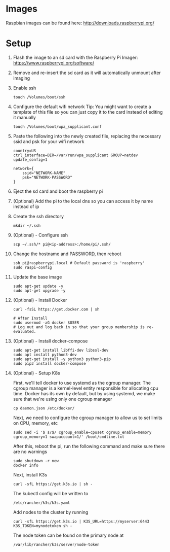 # Images
Raspbian images can be found here: http://downloads.raspberrypi.org/

# Setup
1. Flash the image to an sd card with the Raspberry Pi Imager: https://www.raspberrypi.org/software/
1. Remove and re-insert the sd card as it will automatically unmount after imaging
1. Enable ssh
    ```
    touch /Volumes/boot/ssh
    ```
1. Configure the default wifi network
Tip:  You might want to create a template of this file so you can just copy it to the card instead of editing it manually
    ```
    touch /Volumes/boot/wpa_supplicant.conf
    ```
1. Paste the following into the newly created file, replacing the necessary ssid and psk for your wifi network
    ```
    country=US
    ctrl_interface=DIR=/var/run/wpa_supplicant GROUP=netdev
    update_config=1

    network={
        ssid="NETWORK-NAME"
        psk="NETWORK-PASSWORD"
    }
    ```
1. Eject the sd card and boot the raspberry pi
1. (Optional) Add the pi to the local dns so you can access it by name instead of ip
1. Create the ssh directory
    ```
    mkdir ~/.ssh
    ```

1. (Optional) - Configure ssh
    ```
    scp ~/.ssh/* pi@<ip-address>:/home/pi/.ssh/
    ```

1. Change the hostname and PASSWORD, then reboot
    ```
    ssh pi@raspberrypi.local # Default password is 'raspberry'
    sudo raspi-config
    ```

1. Update the base image
    ```
    sudo apt-get update -y
    sudo apt-get upgrade -y
    ```

1. (Optional) - Install Docker
    ```
    curl -fsSL https://get.docker.com | sh

    # After Install
    sudo usermod -aG docker $USER
    # Log out and log back in so that your group membership is re-evaluated.
    ```

1. (Optional) - Install docker-compose
    ```
    sudo apt-get install libffi-dev libssl-dev
    sudo apt install python3-dev
    sudo apt-get install -y python3 python3-pip
    sudo pip3 install docker-compose
    ```

1. (Optional) - Setup K8s

    First, we'll tell docker to use systemd as the cgroup manager.  The cgroup manager is a kernel-level entity responsible for allocating cpu time.  Docker has its own by default, but by using systemd, we make sure that we're using only one cgroup manager
    ```
    cp daemon.json /etc/docker/
    ```

    Next, we need to configure the cgroup manager to allow us to set limits on CPU, memory, etc
    ```
    sudo sed -i '$ s/$/ cgroup_enable=cpuset cgroup_enable=memory cgroup_memory=1 swapaccount=1/' /boot/cmdline.txt
    ```
    After this, reboot the pi, run the following command and make sure there are no warnings
    ```
    sudo shutdown -r now
    docker info
    ```
    Next, install K3s
    ```
    curl -sfL https://get.k3s.io | sh -
    ```
    The kubectl config will be written to
    ```
    /etc/rancher/k3s/k3s.yaml
    ```
    Add nodes to the cluster by running
    ```
    curl -sfL https://get.k3s.io | K3S_URL=https://myserver:6443 K3S_TOKEN=mynodetoken sh -
    ```
    The node token can be found on the primary node at
    ```
    /var/lib/rancher/k3s/server/node-token
    ```